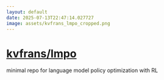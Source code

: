 ```yaml
---
layout: default
date: 2025-07-13T22:47:14.027727
image: assets/kvfrans_lmpo_cropped.png
---
```


# [kvfrans/lmpo](https://github.com/kvfrans/lmpo)

minimal repo for language model policy optimization with RL

